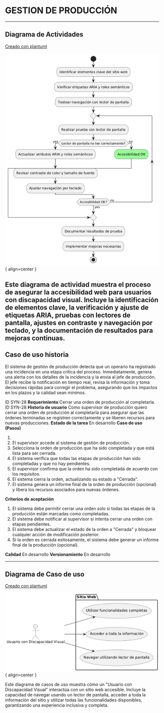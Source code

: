 # GESTION DE PRODUCCIÓN

------

## Diagrama de Actividades
[Creado con plantuml](https://plantuml.com/es/)

![Image title](./assets/images/macp-17.png){ align=center }

Este diagrama de actividad muestra el proceso de asegurar la accesibilidad web para usuarios con discapacidad visual. Incluye la identificación de elementos clave, la verificación y ajuste de etiquetas ARIA, pruebas con lectores de pantalla, ajustes en contraste y navegación por teclado, y la documentación de resultados para mejoras continuas.
---
###

## Caso de uso historia 
El sistema de gestión de producción detecta que un operario ha registrado una incidencia en una etapa crítica del proceso. Inmediatamente, genera una alerta con los detalles de la incidencia y la envía al jefe de producción. El jefe recibe la notificación en tiempo real, revisa la información y toma decisiones rápidas para corregir el problema, asegurando que los impactos en los plazos y la calidad sean mínimos.

  <tr class="idtext principal">
    <td>ID SYN-28</td>
  </tr>
  <tr class="single text">
    <td><strong>Requerimiento</strong>:Cerrar una orden de producción al completarla. ID SYN-28</td>
  </tr>
  <tr class="single gray">
    <td><strong>Historia de usuario</strong></td>
  </tr>
  <tr class="single text">
    <td>Como supervisor de producción quiero cerrar una orden de producción al completarla para asegurar que las órdenes terminadas se registren correctamente y se liberen recursos para nuevas producciones.
</td>
  </tr>
  <tr class="duo">
    <th class="gray"><strong>Estado de la tarea</strong></th>
    <th>En desarrollo</th>
  </tr>
  <tr class="single gray">
    <td><strong>Caso de uso (Pasos)</strong></td>
  </tr>
  <tr class="single text">
    <td>
        <ol>
            <li>
             <li>El supervisor accede al sistema de gestión de producción.</li>
              <li>Selecciona la orden de producción que ha sido completada y que está lista para ser cerrada.</li>
              <li>El sistema verifica que todas las etapas de producción han sido completadas y que no hay pendientes.</li>
              <li>El supervisor confirma que la orden ha sido completada de acuerdo con los requisitos.</li>
              <li>El sistema cierra la orden, actualizando su estado a "Cerrada".</li>
              <li>El sistema genera un informe final de la orden de producción (opcional) y libera los recursos asociados para nuevas órdenes.</li>
        </ol>
    </td>
  </tr>
  <tr class="single gray">
    <td><strong>Criterios de aceptación</strong></td>
  </tr>
  <tr class="single text">
    <td>
        <ol>
              <li>El sistema debe permitir cerrar una orden solo si todas las etapas de la producción están marcadas como completadas.</li>
              <li>El sistema debe notificar al supervisor si intenta cerrar una orden con etapas pendientes.</li>
              <li>El sistema debe actualizar el estado de la orden a "Cerrada" y bloquear cualquier acción de modificación posterior.</li>
              <li>Si la orden es cerrada exitosamente, el sistema debe generar un informe final de la producción (opcional).</li>
            </ol>
 <tr class="duo">
    <th class="gray"><strong>Calidad</strong></th>
    <th>En desarrollo</th>
  </tr>
  <tr class="duo">
    <th class="gray"><strong>Versionamiento</strong></th>
    <th>En desarrollo</th>
  </tr>
</table>



---
## Diagrama de Caso de uso
[Creado con plantuml](https://plantuml.com/es/)

![Image title](./assets/images/DIAGRAMAS%20DE%20CASO%20DE%20USO/CASO17.png){ align=center }

Este diagrama de casos de uso muestra cómo un "Usuario con Discapacidad Visual" interactúa con un sitio web accesible. Incluye la capacidad de navegar usando un lector de pantalla, acceder a toda la información del sitio y utilizar todas las funcionalidades disponibles, garantizando una experiencia inclusiva y completa.
 